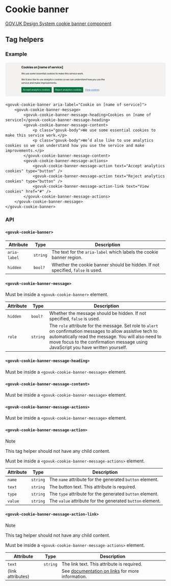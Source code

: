 # Cookie banner

[GOV.UK Design System cookie banner component](https://design-system.service.gov.uk/components/cookie-banner/)


## Tag helpers

### Example

<img alt="Cookie banner example" src="../images/cookie-banner-example.png" />

```razor
<govuk-cookie-banner aria-label="Cookie on [name of service]">
    <govuk-cookie-banner-message>
        <govuk-cookie-banner-message-heading>Cookies on [name of service]</govuk-cookie-banner-message-heading>
        <govuk-cookie-banner-message-content>
            <p class="govuk-body">We use some essential cookies to make this service work.</p>
            <p class="govuk-body">We’d also like to use analytics cookies so we can understand how you use the service and make improvements.</p>
        </govuk-cookie-banner-message-content>
        <govuk-cookie-banner-message-actions>
            <govuk-cookie-banner-message-action text="Accept analytics cookies" type="button" />
            <govuk-cookie-banner-message-action text="Reject analytics cookies" type="button" />
            <govuk-cookie-banner-message-action-link text="View cookies" href="#" />
        </govuk-cookie-banner-message-actions>
    </govuk-cookie-banner-message>
</govuk-cookie-banner>
```


### API

#### `<govuk-cookie-banner>`

| Attribute | Type | Description |
| --- | --- | --- |
| `aria-label` | `string` | The text for the `aria-label` which labels the cookie banner region. |
| `hidden` | `bool?` | Whether the cookie banner should be hidden. If not specified, `false` is used. |


#### `<govuk-cookie-banner-message>`

Must be inside a `<govuk-cookie-banner>` element.

| Attribute | Type | Description |
| --- | --- | --- |
| `hidden` | `bool?` | Whether the message should be hidden. If not specified, `false` is used. |
| `role` | `string` | The `role` attribute for the message. Set role to `alert` on confirmation messages to allow assistive tech to automatically read the message. You will also need to move focus to the confirmation message using JavaScript you have written yourself. |


#### `<govuk-cookie-banner-message-heading>`

Must be inside a `<govuk-cookie-banner-message>` element.


#### `<govuk-cookie-banner-message-content>`

Must be inside a `<govuk-cookie-banner-message>` element.


#### `<govuk-cookie-banner-message-actions>`

Must be inside a `<govuk-cookie-banner-message>` element.


#### `<govuk-cookie-banner-message-action>`

> [!NOTE]
> This tag helper should not have any child content.

Must be inside a `<govuk-cookie-banner-message-actions>` element.

| Attribute | Type | Description |
| --- | --- | --- |
| `name` | `string` | The `name` attribute for the generated `button` element. |
| `text` | `string` | The button text. This attribute is required. |
| `type` | `string` | The `type` attribute for the generated `button` element. |
| `value` | `string` | The `value` attribute for the generated `button` element. |


#### `<govuk-cookie-banner-message-action-link>`

> [!NOTE]
> This tag helper should not have any child content.

Must be inside a `<govuk-cookie-banner-message-actions>` element.

| Attribute | Type | Description |
| --- | --- | --- |
| `text` | `string` | The link text. This attribute is required. |
| (link attributes) |  | See [documentation on links](../links.md) for more information. |

